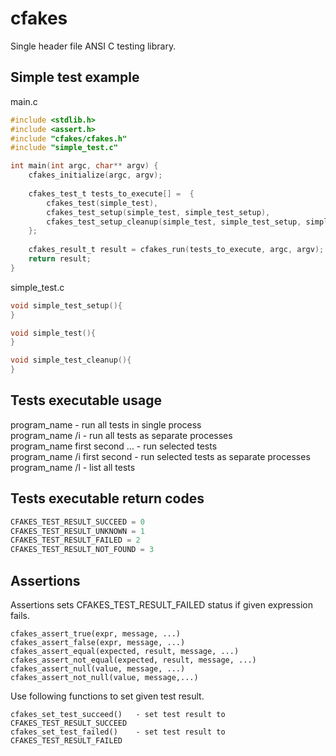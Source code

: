 # cfakes
Single header file ANSI C testing library.

## Simple test example

main.c
``` main.c
#include <stdlib.h>
#include <assert.h>
#include "cfakes/cfakes.h"
#include "simple_test.c"

int main(int argc, char** argv) {
	cfakes_initialize(argc, argv);
	
	cfakes_test_t tests_to_execute[] =	{
		cfakes_test(simple_test),
		cfakes_test_setup(simple_test, simple_test_setup),
		cfakes_test_setup_cleanup(simple_test, simple_test_setup, simple_test_cleanup),
	};
	
	cfakes_result_t result = cfakes_run(tests_to_execute, argc, argv);
	return result;
}
```

simple_test.c
``` c
void simple_test_setup(){
}

void simple_test(){
}

void simple_test_cleanup(){
}
```

## Tests executable usage
program_name                  - run all tests in single process\
program_name /i               - run all tests as separate processes\
program_name first second ... - run selected tests\
program_name /i first second  - run selected tests as separate processes\
program_name /l               - list all tests

## Tests executable return codes
``` c
CFAKES_TEST_RESULT_SUCCEED = 0
CFAKES_TEST_RESULT_UNKNOWN = 1
CFAKES_TEST_RESULT_FAILED = 2
CFAKES_TEST_RESULT_NOT_FOUND = 3
```

## Assertions
Assertions sets CFAKES_TEST_RESULT_FAILED status if given expression fails. 
```
cfakes_assert_true(expr, message, ...)				
cfakes_assert_false(expr, message, ...)				
cfakes_assert_equal(expected, result, message, ...)	
cfakes_assert_not_equal(expected, result, message, ...)
cfakes_assert_null(value, message, ...)
cfakes_assert_not_null(value, message,...)
```
Use following functions to set given test result.
```
cfakes_set_test_succeed()	- set test result to CFAKES_TEST_RESULT_SUCCEED
cfakes_set_test_failed()	- set test result to CFAKES_TEST_RESULT_FAILED 
```
